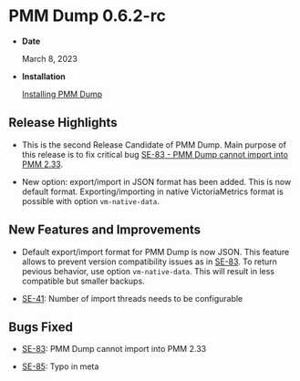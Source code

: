 # PMM Dump 0.6.2-rc

* **Date**

    March 8, 2023

* **Installation**

    [Installing PMM Dump](../installation.md)

## Release Highlights

* This is the second Release Candidate of PMM Dump. Main purpose of this release is to fix critical bug [SE-83 - PMM Dump cannot import into PMM 2.33](https://jira.percona.com/browse/SE-83).

* New option: export/import in JSON format has been added. This is now default format. Exporting/importing in native VictoriaMetrics format is possible with option `vm-native-data`.

## New Features and Improvements

* Default export/import format for PMM Dump is now JSON. This feature allows to prevent version compatibility issues as in [SE-83](https://jira.percona.com/browse/SE-83). To return pevious behavior, use option `vm-native-data`. This will result in less compatible but smaller backups.

* [SE-41](https://jira.percona.com/browse/SE-41): Number of import threads needs to be configurable

## Bugs Fixed

* [SE-83](https://jira.percona.com/browse/SE-83): PMM Dump cannot import into PMM 2.33

* [SE-85](https://jira.percona.com/browse/SE-85): Typo in meta
